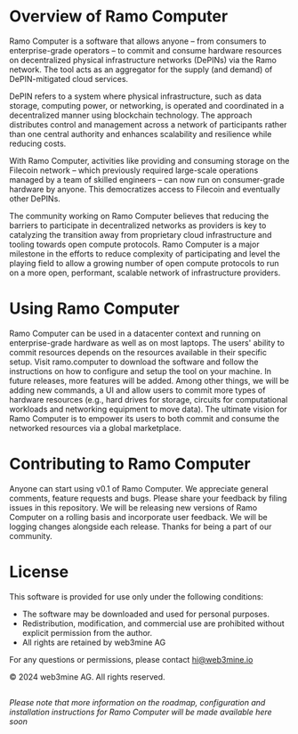 # Overview of Ramo Computer
Ramo Computer is a software that allows anyone – from consumers to enterprise-grade operators – to commit and consume hardware resources on decentralized physical infrastructure networks (DePINs) via the Ramo network. The tool acts as an aggregator for the supply (and demand) of DePIN-mitigated cloud services.

DePIN refers to a system where physical infrastructure, such as data storage, computing power, or networking, is operated and coordinated in a decentralized manner using blockchain technology. The approach distributes control and management across a network of participants rather than one central authority and enhances scalability and resilience while reducing costs.

With Ramo Computer, activities like providing and consuming storage on the Filecoin network – which previously required large-scale operations managed by a team of skilled engineers – can now run on consumer-grade hardware by anyone. This democratizes access to Filecoin and eventually other DePINs. 

The community working on Ramo Computer believes that reducing the barriers to participate in decentralized networks as providers is key to catalyzing the transition away from proprietary cloud infrastructure and tooling towards open compute protocols. Ramo Computer is a major milestone in the efforts to reduce complexity of participating and level the playing field to allow a growing number of open compute protocols to run on a more open, performant, scalable network of infrastructure providers.

# Using Ramo Computer
Ramo Computer can be used in a datacenter context and running on enterprise-grade hardware as well as on most laptops. The users' ability to commit resources depends on the resources available in their specific setup. Visit ramo.computer to download the software and follow the instructions on how to configure and setup the tool on your machine. In future releases, more features will be added. Among other things, we will be adding new commands, a UI and allow users to commit more types of hardware resources (e.g., hard drives for storage, circuits for computational workloads and networking equipment to move data). The ultimate vision for Ramo Computer is to empower its users to both commit and consume the networked resources via a global marketplace.

# Contributing to Ramo Computer
Anyone can start using v0.1 of Ramo Computer. We appreciate general comments, feature requests and bugs. Please share your feedback by filing issues in this repository. We will be releasing new versions of Ramo Computer on a rolling basis and incorporate user feedback. We will be logging changes alongside each release. Thanks for being a part of our community.

# License
This software is provided for use only under the following conditions:

- The software may be downloaded and used for personal purposes.
- Redistribution, modification, and commercial use are prohibited without explicit permission from the author.
- All rights are retained by web3mine AG

For any questions or permissions, please contact hi@web3mine.io

© 2024 web3mine AG. All rights reserved.

##
_Please note that more information on the roadmap, configuration and installation instructions for Ramo Computer will be made available here soon_
##

